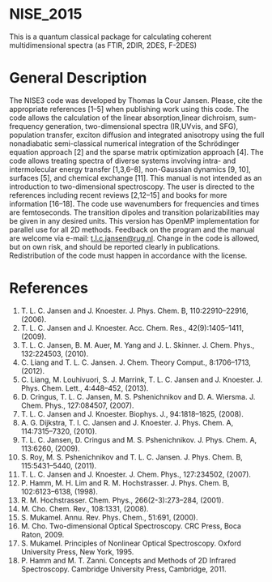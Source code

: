 # NISE_2015
This is a quantum classical package for calculating coherent multidimensional spectra (as FTIR, 2DIR, 2DES, F-2DES)  
# General Description
The NISE3 code was developed by Thomas la Cour Jansen. Please, cite the appropriate references [1–5] when publishing work using this code. The code allows the calculation of the linear absorption,linear dichroism, sum-frequency generation, two-dimensional spectra (IR,UVvis, and SFG), population transfer, exciton diffusion and integrated anisotropy using the full nonadiabatic semi-classical numerical integration of the Schrödinger equation approach [2] and the sparse matrix optimization approach [4]. The code allows treating spectra of diverse systems involving intra- and intermolecular energy transfer [1,3,6–8], non-Gaussian dynamics [9, 10], surfaces [5], and chemical exchange [11]. This manual is not intended as an introduction to two-dimensional spectroscopy. The user is directed to the references including recent reviews [2,12–15] and books for more information [16–18]. The code use wavenumbers for frequencies and times are femtoseconds. The transition dipoles and transition polarizabilities may be given in any desired units. This version has OpenMP implementation for parallel use for all 2D methods.
Feedback on the program and the manual are welcome via e-mail: t.l.c.jansen@rug.nl. Change in the code is allowed, but on own risk, and should be reported clearly in publications. Redistribution of the code must happen in accordance with the license.
# References
1. T. L. C. Jansen and J. Knoester. J. Phys. Chem. B, 110:22910–22916, (2006).
2. T. L. C. Jansen and J. Knoester. Acc. Chem. Res., 42(9):1405–1411, (2009).
3. T. L. C. Jansen, B. M. Auer, M. Yang and J. L. Skinner. J. Chem. Phys., 132:224503, (2010).
4. C. Liang and T. L. C. Jansen. J. Chem. Theory Comput., 8:1706–1713, (2012).
5. C. Liang, M. Louhivuori, S. J. Marrink, T. L. C. Jansen and J. Knoester. J. Phys.
Chem. Lett., 4:448–452, (2013).
6. D. Cringus, T. L. C. Jansen, M. S. Pshenichnikov and D. A. Wiersma. J. Chem.
Phys., 127:084507, (2007).
7. T. L. C. Jansen and J. Knoester. Biophys. J., 94:1818–1825, (2008).
8. A. G. Dijkstra, T. l. C. Jansen and J. Knoester. J. Phys. Chem. A, 114:7315–7320, (2010).
9. T. L. C. Jansen, D. Cringus and M. S. Pshenichnikov. J. Phys. Chem. A, 113:6260, (2009).
10. S. Roy, M. S. Pshenichnikov and T. L. C. Jansen. J. Phys. Chem. B, 115:5431–5440, (2011).
11. T. L. C. Jansen and J. Knoester. J. Chem. Phys., 127:234502, (2007).
12. P. Hamm, M. H. Lim and R. M. Hochstrasser. J. Phys. Chem. B, 102:6123–6138,
(1998).
13. R. M. Hochstrasser. Chem. Phys., 266(2-3):273–284, (2001).
14. M. Cho. Chem. Rev., 108:1331, (2008).
15. S. Mukamel. Annu. Rev. Phys. Chem., 51:691, (2000).
16. M. Cho. Two-dimensional Optical Spectroscopy. CRC Press, Boca Raton, 2009.
17. S. Mukamel. Principles of Nonlinear Optical Spectroscopy. Oxford University Press,
New York, 1995.
18. P. Hamm and M. T. Zanni. Concepts and Methods of 2D Infrared Spectroscopy. Cambridge University Press, Cambridge, 2011.
